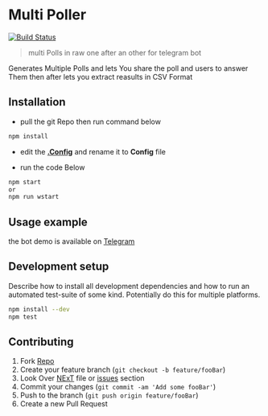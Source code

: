 # Multi Poller

[![Build Status](https://travis-ci.org/Ali-Meh/MultiPollerBot.svg?branch=master)](https://travis-ci.org/Ali-Meh/MultiPollerBot)

> multi Polls in raw one after an other for telegram bot


Generates Multiple Polls and lets You share the poll and users to answer Them then after lets you extract reasults in CSV Format



## Installation

* pull the git Repo then run command below

```sh
npm install
```
* edit the **[.Config](https://github.com/Ali-Meh/MultiPollerBot/blob/master/Config/.Config.json)** and rename it to **Config** file

* run the code Below
```sh
npm start
or
npm run wstart
```


## Usage example
the bot demo is available on [Telegram](https://t.me/multyPollBot)

## Development setup

Describe how to install all development dependencies and how to run an automated test-suite of some kind. Potentially do this for multiple platforms.

```sh
npm install --dev
npm test
```

## Contributing

1. Fork [Repo](<https://github.com/Ali-Meh/MultiPollerBot/fork>)
2. Create your feature branch (`git checkout -b feature/fooBar`)
3. Look Over [NExT][Next] file or [issues](https://github.com/Ali-Meh/MultiPollerBot/issues) section
3. Commit your changes (`git commit -am 'Add some fooBar'`)
4. Push to the branch (`git push origin feature/fooBar`)
5. Create a new Pull Request

<!-- Markdown link & img dfn's -->

[Next]:https://github.com/Ali-Meh/MultiPollerBot/blob/master/NExt.txt
